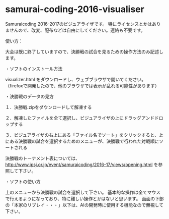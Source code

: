 # samurai-coding-2016-visualiser
Samuraicoding 2016-2017のビジュアライザです。
特にライセンスとかはありませんので、改変、配布などは自由にしてください。連絡も不要です。

使い方：

大会は既に終了していますので、決勝戦の試合を見るための操作方法のみ記述します。

・ソフトのインストール方法

visualizer.html をダウンロードし、ウェブブラウザで開いてください。
（firefoxで開発したので、他のブラウザでは表示が乱れる可能性があります）

・決勝戦のデータの見方

１．決勝戦.zipをダウンロードして解凍する

２．解凍したファイルを全て選択し、ビジュアライザの上にドラッグアンドドロップする

３．ビジュアライザの右上にある「ファイル名でソート」をクリックすると、上にある決勝戦の試合を選択するためのメニューが、決勝戦で行われた対戦順にソートされる

決勝戦のトーナメント表については、http://www.ipsj.or.jp/event/samuraicoding/2016-17/views/opening.html
を参照して下さい。

・ソフトの使い方

上のメニューから決勝戦の試合を選択して下さい。
基本的な操作は全てマウスで行えるようになっており、特に難しい操作とかはないと思います。
画面の下部の「本家のリプレイ・・・」以下は、AIの開発時に使用する機能なので無視して下さい。
